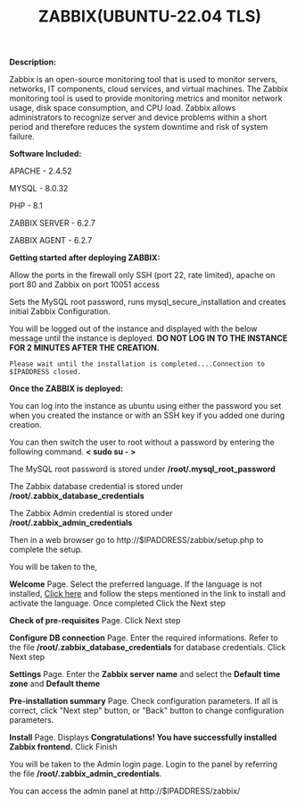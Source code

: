 ﻿---
title: ZABBIX(UBUNTU-22.04 TLS)
sidebar_label: ZABBIX
---

**Description:**

Zabbix is an open-source monitoring tool that is used to monitor servers, networks, IT components, cloud services, and virtual machines. The Zabbix monitoring tool is used to provide monitoring metrics and monitor network usage, disk space consumption, and CPU load. Zabbix allows administrators to recognize server and device problems within a short period and therefore reduces the system downtime and risk of system failure.

**Software Included:**

APACHE - 2.4.52

MYSQL - 8.0.32

PHP - 8.1

ZABBIX SERVER - 6.2.7

ZABBIX AGENT - 6.2.7


**Getting started after deploying ZABBIX:**

Allow the ports in the firewall only SSH (port 22, rate limited), apache on port 80 and Zabbix on port 10051 access

Sets the MySQL root password, runs mysql_secure_installation and creates initial Zabbix Configuration.

You will be logged out of the instance and displayed with the below message until the instance is deployed.  **DO NOT LOG IN TO THE INSTANCE FOR 2 MINUTES AFTER THE CREATION.**

```
Please wait until the installation is completed....Connection to $IPADDRESS closed.
```

**Once the ZABBIX is deployed:**

You can log into the instance as ubuntu using either the password you set when you created the instance or with an SSH key if you added one during creation.

You can then switch the user to root without a password by entering the following command.  **< sudo su - >**

The MySQL root password is stored under **/root/.mysql_root_password**

The Zabbix database credential is stored under **/root/.zabbix_database_credentials**

The Zabbix Admin credential is stored under **/root/.zabbix_admin_credentials**

Then in a web browser go to http://$IPADDRESS/zabbix/setup.php to complete the setup. 

You will be taken to the,

**Welcome**  Page. Select the preferred language. If the language is not installed, [Click here](https://www.zabbix.com/documentation/current/en/manual/appendix/install/locales) and follow the steps mentioned in the link to install and activate the language. Once completed Click the Next step

 **Check of pre-requisites** Page. Click Next step

**Configure DB connection** Page. Enter the required informations. Refer to the file **/root/.zabbix_database_credentials** for database credentials. Click Next step

**Settings** Page. Enter the **Zabbix server name** and select the **Default time zone** and **Default theme**

**Pre-installation summary** Page. Check configuration parameters. If all is correct, click "Next step" button, or "Back" button to change configuration parameters.

**Install** Page. Displays **Congratulations! You have successfully installed Zabbix frontend.** Click Finish

You will be taken to the Admin login page. Login to the panel by referring the 
file **/root/.zabbix_admin_credentials**.

You can access the admin panel at http://$IPADDRESS/zabbix/
